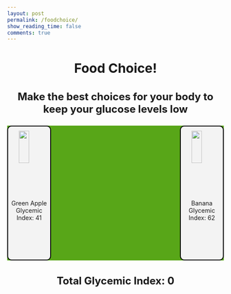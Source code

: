 ```yaml
---
layout: post
permalink: /foodchoice/
show_reading_time: false
comments: true
---
```

<style>
h1 {
    font-size: 30px;
}
h3 {
    font-size: 24px;
}
.card-container {
    background-color: #58A618;
    display: flex;
    justify-content: center;
}
.food-card {
    width: 300px;
    height: 300px;
    border: 2px solid black;
    border-radius: 10px;
    background-color: #f3f3f3;
    display: flex;
    flex-direction: column;
    align-items: center;
    justify-content: flex-start;
    padding-top: 10px;
    transition: transform 0.3s ease;
}
.food-card img {
    display: block;
    height: 50%;
    width: auto;
}
.food-card div {
    display: flex;
    flex-direction: column;
    align-items: center;
    text-align: center;
    margin-top: 10px;
}
.food-card:nth-child(odd):hover {
  transform: rotate(-2deg);
}
/* evens are right */
.food-card:nth-child(even):hover {
  transform: rotate(2deg);
}
.food-card:first-child {
    margin-right: 300px;
}
</style>

<title>Food Choice!</title>

<h1 style="text-align: center;">Food Choice!</h1>
<h3 style="text-align: center;">Make the best choices for your body to keep your glucose levels low</h3>

<div class="card-container">
    <div class="food-card" data-glycemic="41" onclick="foodSelect(this)">
        <img src="{{site.baseurl}}/images/food/apple.png">
        <div>
            <span>Green Apple</span>
            <span>Glycemic Index: 41</span>
        </div>
    </div>
    <div class="food-card" data-glycemic="62" onclick="foodSelect(this)">
        <img src="{{site.baseurl}}/images/food/banana.png">
        <div>
            <span>Banana</span>
            <span>Glycemic Index: 62</span>
        </div>
    </div>
</div>

<h3 style="text-align: center;">Total Glycemic Index: <span id="total-gi">0</span></h3>

<script>
    let totalGI = 0;

    async function foodSelect(card) {
        let glycemicValue = parseInt(card.getAttribute("data-glycemic")); // Get current GI
        totalGI += glycemicValue; // Update total
        document.getElementById("total-gi").textContent = totalGI;
    }
</script>